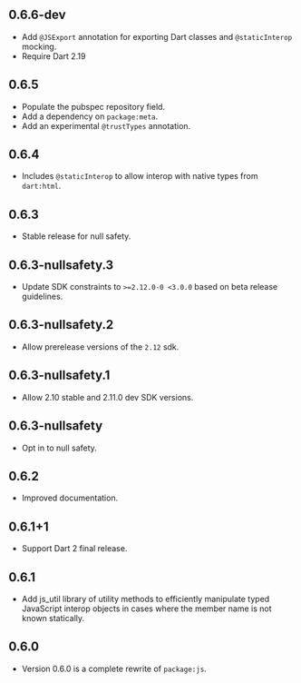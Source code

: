 ## 0.6.6-dev

* Add `@JSExport` annotation for exporting Dart classes and `@staticInterop`
  mocking.
* Require Dart 2.19

## 0.6.5

* Populate the pubspec repository field.
* Add a dependency on `package:meta`.
* Add an experimental `@trustTypes` annotation.

## 0.6.4

* Includes `@staticInterop` to allow interop with native types from `dart:html`.

## 0.6.3

* Stable release for null safety.

## 0.6.3-nullsafety.3

* Update SDK constraints to `>=2.12.0-0 <3.0.0` based on beta release
  guidelines.

## 0.6.3-nullsafety.2

* Allow prerelease versions of the `2.12` sdk.

## 0.6.3-nullsafety.1

* Allow 2.10 stable and 2.11.0 dev SDK versions.

## 0.6.3-nullsafety

* Opt in to null safety.

## 0.6.2

* Improved documentation.

## 0.6.1+1

* Support Dart 2 final release.

## 0.6.1
* Add js_util library of utility methods to efficiently manipulate typed
  JavaScript interop objects in cases where the member name is not known
  statically.

## 0.6.0

 * Version 0.6.0 is a complete rewrite of `package:js`.
